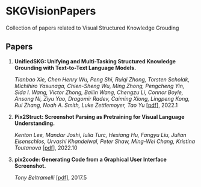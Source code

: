 # SKGVisionPapers
Collection of papers related to Visual Structured Knowledge Grouding

## Papers
1. **UnifiedSKG: Unifying and Multi-Tasking Structured Knowledge Grounding with Text-to-Text Language Models.** 

    *Tianbao Xie, Chen Henry Wu, Peng Shi, Ruiqi Zhong, Torsten Scholak, Michihiro Yasunaga, Chien-Sheng Wu, Ming Zhong, Pengcheng Yin, Sida I. Wang, Victor Zhong, Bailin Wang, Chengzu Li, Connor Boyle, Ansong Ni, Ziyu Yao, Dragomir Radev, Caiming Xiong, Lingpeng Kong, Rui Zhang, Noah A. Smith, Luke Zettlemoyer, Tao Yu*  [[pdf](https://arxiv.org/abs/2201.05966)], 2022.1

2. **Pix2Struct: Screenshot Parsing as Pretraining for Visual Language Understanding.**

   *Kenton Lee, Mandar Joshi, Iulia Turc, Hexiang Hu, Fangyu Liu, Julian Eisenschlos, Urvashi Khandelwal, Peter Shaw, Ming-Wei Chang, Kristina Toutanova* [[pdf](https://arxiv.org/abs/2210.03347)], 2022.10

3. **pix2code: Generating Code from a Graphical User Interface Screenshot.**

   *Tony Beltramelli* [[pdf](https://arxiv.org/abs/1705.07962)], 2017.5
